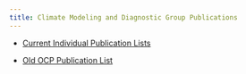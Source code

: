 ```yaml
---
title: Climate Modeling and Diagnostic Group Publications
---
```

- [Current Individual Publication Lists](http://ocp-cmdg.github.io/publications/pages/pubs-ind.html)

- [Old OCP Publication List](http://ocp-cmdg.github.io/publications/pages/pubs.html)
